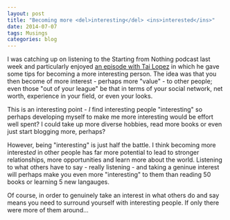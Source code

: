 ```yaml
---
layout: post
title: "Becoming more <del>interesting</del> <ins>interested</ins>"
date: 2014-07-07
tags: Musings
categories: blog
---
```


I was catching up on listening to the Starting from Nothing podcast last
week and particularly enjoyed [an episode with Tai
Lopez](http://thefoundation.com/podcast/episode54/) in which he
gave some tips for becoming a more interesting person. The idea was
that you then become of more interest - perhaps more "value" - to
other people; even those "out of your league" be that in terms of your
social network, net worth, experience in your field, or even your looks.

This is an interesting point - *I* find interesting people "interesting"
so perhaps developing myself to make me more interesting would be effort
well spent? I could take up more diverse hobbies, read more books or even
just start blogging more, perhaps?

However, being "interesting" is just half the battle. I think becoming
more interest*ed* in other people has far more potential to lead to
stronger relationships, more opportunities and learn more about the
world.  Listening to what others have to say - really listening - and
taking a geninue interest will perhaps make you even more "interesting"
to them than reading 50 books or learning 5 new langauges. 

Of course, in order to genuinely take an interest in what others do and
say means you need to surround yourself with interesting people. If only
there were more of them around...
